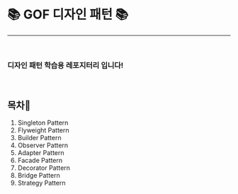 <h1><b>📚 GOF 디자인 패턴 📚</b></h1>
<hr/><br/>

<h3>디자인 패턴 학습용 레포지터리 입니다!</h3><br/> 
 
 
<h2>목차📕</h2>
<ol>
    <li>
        <a>Singleton Pattern</a> 
    </li>
    <li>
        <a>Flyweight Pattern</a> 
    </li>
    <li>
        <a>Builder Pattern</a>
    </li>
    <li>
        <a>Observer Pattern</a>
    </li>
    <li>
        <a>Adapter Pattern</a>
    </li>
    <li>
        <a>Facade Pattern</a>
    </li>
    <li>
        <a>Decorator Pattern</a>
    </li>
    <li>
        <a>Bridge Pattern</a>
    </li>
    <li>
        <a>Strategy Pattern</a>
    </li>
</ol>